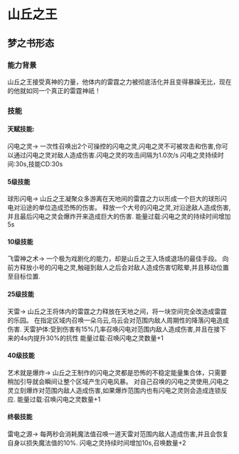 # 山丘之王
## 梦之书形态
### 能力背景
山丘之王接受真神的力量，他体内的雷霆之力被彻底活化并且变得暴躁无比，现在的他就如同一个真正的雷霆神祇！
### 技能

#### 天赋技能:
闪电之灵->
一次性召唤出2个可操控的闪电之灵,闪电之灵不可被攻击和伤害,你可以通过闪电之灵对敌人造成伤害.闪电之灵的攻击间隔为1.0次/s
闪电之灵持续时间:30s,技能CD:30s

#### 5级技能
球形闪电->
山丘之王凝聚众多游离在天地间的雷霆之力以形成一个巨大的球形闪电对沿途的单位造成恐怖的伤害。
释放一个大号的闪电之灵,对沿途敌人造成伤害,并且最后闪电之灵会爆炸开来造成巨大的伤害.
能量过载:闪电之灵的持续时间增加5s

#### 10级技能
飞雷神之术->
一个极为戏剧化的能力，却是山丘之王入场或退场的最佳手段。
向前方释放小号的闪电之灵,触碰到敌人之后会对敌人造成伤害切眩晕,并且移动位置至目标位置.

#### 25级技能
天雷->
山丘之王将体内的雷霆之力释放在天地之间，将一块空间完全改造成雷霆的乐园。
在指定区域内召唤一朵乌云,乌云会对范围内敌人周期性的降落闪电造成伤害.
天雷护体:受到伤害有15%几率召唤闪电对范围内敌人造成伤害,并且在接下来的4s内提升30%的抗性
能量过载:召唤闪电之灵数量+1

#### 40级技能
艺术就是爆炸->
山丘之王制作的闪电之灵都是恐怖的不稳定能量集合体，只需要稍加引导就会瞬间让整个区域产生闪电风暴。
对自己召唤的闪电之灵使用,闪电之灵立刻爆炸对范围内敌人造成伤害,如果爆炸范围内也有闪电之灵则会造成连锁反应.
能量过载:召唤闪电之灵数量+1

#### 终极技能
雷电之源->
每两秒会消耗魔法值召唤一道天雷对范围内敌人造成伤害,并且会恢复自身以损失魔法值的10%.
闪电之灵持续时间增加10s,召唤数量+2